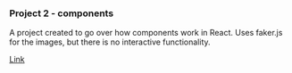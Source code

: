 ### Project 2 - components
A project created to go over how components work in React. Uses faker.js for the images, but there is no interactive functionality.

[Link](https://components-xi.vercel.app/)